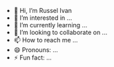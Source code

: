 - 👋 Hi, I’m Russel Ivan
- 👀 I’m interested in ...
- 🌱 I’m currently learning ...
- 💞️ I’m looking to collaborate on ...
- 📫 How to reach me ...
- 😄 Pronouns: ...
- ⚡ Fun fact: ...

<!---
InspiredDiscomfort/InspiredDiscomfort is a ✨ special ✨ repository because its `README.md` (this file) appears on your GitHub profile.
You can click the Preview link to take a look at your changes.
--->
